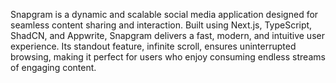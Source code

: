 Snapgram is a dynamic and scalable social media application designed for seamless content sharing and interaction. Built using Next.js, TypeScript, ShadCN, and Appwrite, Snapgram delivers a fast, modern, and intuitive user experience. Its standout feature, infinite scroll, ensures uninterrupted browsing, making it perfect for users who enjoy consuming endless streams of engaging content.


